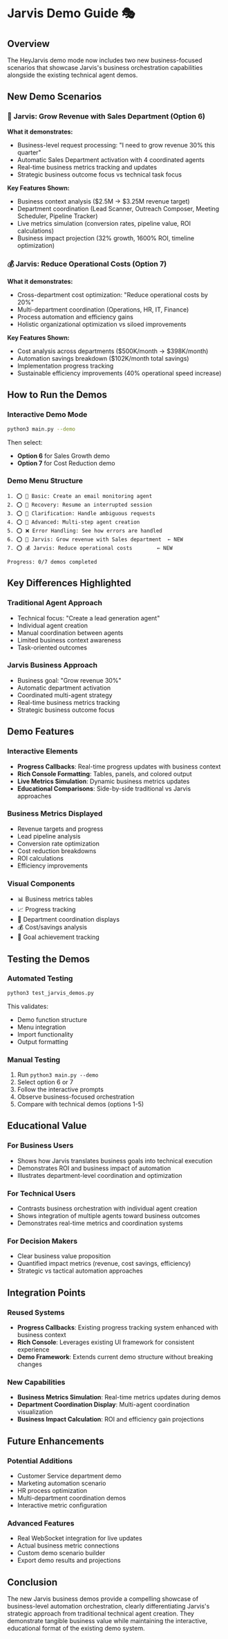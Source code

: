 # Jarvis Demo Guide 🎭

## Overview

The HeyJarvis demo mode now includes two new business-focused scenarios that showcase Jarvis's business orchestration capabilities alongside the existing technical agent demos.

## New Demo Scenarios

### 💼 Jarvis: Grow Revenue with Sales Department (Option 6)

**What it demonstrates:**
- Business-level request processing: "I need to grow revenue 30% this quarter"
- Automatic Sales Department activation with 4 coordinated agents
- Real-time business metrics tracking and updates
- Strategic business outcome focus vs technical task focus

**Key Features Shown:**
- Business context analysis ($2.5M → $3.25M revenue target)
- Department coordination (Lead Scanner, Outreach Composer, Meeting Scheduler, Pipeline Tracker)
- Live metrics simulation (conversion rates, pipeline value, ROI calculations)
- Business impact projection (32% growth, 1600% ROI, timeline optimization)

### 💰 Jarvis: Reduce Operational Costs (Option 7)

**What it demonstrates:**
- Cross-department cost optimization: "Reduce operational costs by 20%"
- Multi-department coordination (Operations, HR, IT, Finance)
- Process automation and efficiency gains
- Holistic organizational optimization vs siloed improvements

**Key Features Shown:**
- Cost analysis across departments ($500K/month → $398K/month)
- Automation savings breakdown ($102K/month total savings)
- Implementation progress tracking
- Sustainable efficiency improvements (40% operational speed increase)

## How to Run the Demos

### Interactive Demo Mode

```bash
python3 main.py --demo
```

Then select:
- **Option 6** for Sales Growth demo
- **Option 7** for Cost Reduction demo

### Demo Menu Structure

```
1. ⭕ 📧 Basic: Create an email monitoring agent
2. ⭕ 🔄 Recovery: Resume an interrupted session  
3. ⭕ 💬 Clarification: Handle ambiguous requests
4. ⭕ 🚀 Advanced: Multi-step agent creation
5. ⭕ ❌ Error Handling: See how errors are handled
6. ⭕ 💼 Jarvis: Grow revenue with Sales department  ← NEW
7. ⭕ 💰 Jarvis: Reduce operational costs        ← NEW

Progress: 0/7 demos completed
```

## Key Differences Highlighted

### Traditional Agent Approach
- Technical focus: "Create a lead generation agent"
- Individual agent creation
- Manual coordination between agents
- Limited business context awareness
- Task-oriented outcomes

### Jarvis Business Approach
- Business goal: "Grow revenue 30%"
- Automatic department activation
- Coordinated multi-agent strategy
- Real-time business metrics tracking
- Strategic business outcome focus

## Demo Features

### Interactive Elements
- **Progress Callbacks**: Real-time progress updates with business context
- **Rich Console Formatting**: Tables, panels, and colored output
- **Live Metrics Simulation**: Dynamic business metrics updates
- **Educational Comparisons**: Side-by-side traditional vs Jarvis approaches

### Business Metrics Displayed
- Revenue targets and progress
- Lead pipeline analysis
- Conversion rate optimization
- Cost reduction breakdowns
- ROI calculations
- Efficiency improvements

### Visual Components
- 📊 Business metrics tables
- 📈 Progress tracking
- 🏢 Department coordination displays
- 💰 Cost/savings analysis
- 🎯 Goal achievement tracking

## Testing the Demos

### Automated Testing
```bash
python3 test_jarvis_demos.py
```

This validates:
- Demo function structure
- Menu integration
- Import functionality
- Output formatting

### Manual Testing
1. Run `python3 main.py --demo`
2. Select option 6 or 7
3. Follow the interactive prompts
4. Observe business-focused orchestration
5. Compare with technical demos (options 1-5)

## Educational Value

### For Business Users
- Shows how Jarvis translates business goals into technical execution
- Demonstrates ROI and business impact of automation
- Illustrates department-level coordination and optimization

### For Technical Users  
- Contrasts business orchestration with individual agent creation
- Shows integration of multiple agents toward business outcomes
- Demonstrates real-time metrics and coordination systems

### For Decision Makers
- Clear business value proposition
- Quantified impact metrics (revenue, cost savings, efficiency)
- Strategic vs tactical automation approaches

## Integration Points

### Reused Systems
- **Progress Callbacks**: Existing progress tracking system enhanced with business context
- **Rich Console**: Leverages existing UI framework for consistent experience
- **Demo Framework**: Extends current demo structure without breaking changes

### New Capabilities
- **Business Metrics Simulation**: Real-time metrics updates during demos
- **Department Coordination Display**: Multi-agent coordination visualization
- **Business Impact Calculation**: ROI and efficiency gain projections

## Future Enhancements

### Potential Additions
- Customer Service department demo
- Marketing automation scenario
- HR process optimization
- Multi-department coordination demos
- Interactive metric configuration

### Advanced Features
- Real WebSocket integration for live updates
- Actual business metric connections
- Custom demo scenario builder
- Export demo results and projections

## Conclusion

The new Jarvis business demos provide a compelling showcase of business-level automation orchestration, clearly differentiating Jarvis's strategic approach from traditional technical agent creation. They demonstrate tangible business value while maintaining the interactive, educational format of the existing demo system.